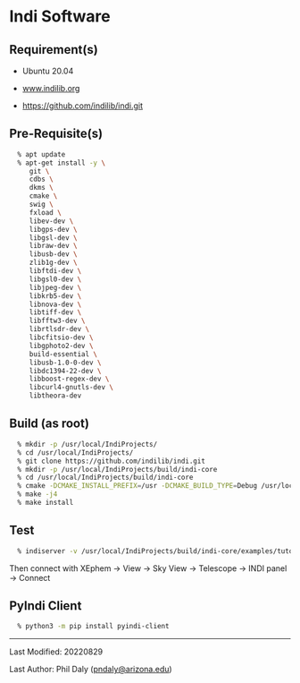 # Indi Software

## Requirement(s)

 - Ubuntu 20.04

 - www.indilib.org

 - https://github.com/indilib/indi.git

## Pre-Requisite(s)

```bash
  % apt update
  % apt-get install -y \
     git \
     cdbs \
     dkms \
     cmake \
     swig \
     fxload \
     libev-dev \
     libgps-dev \
     libgsl-dev \
     libraw-dev \
     libusb-dev \
     zlib1g-dev \
     libftdi-dev \
     libgsl0-dev \
     libjpeg-dev \
     libkrb5-dev \
     libnova-dev \
     libtiff-dev \
     libfftw3-dev \
     librtlsdr-dev \
     libcfitsio-dev \
     libgphoto2-dev \
     build-essential \
     libusb-1.0-0-dev \
     libdc1394-22-dev \
     libboost-regex-dev \
     libcurl4-gnutls-dev \
     libtheora-dev
```

## Build (as root)

```bash
  % mkdir -p /usr/local/IndiProjects/
  % cd /usr/local/IndiProjects/
  % git clone https://github.com/indilib/indi.git
  % mkdir -p /usr/local/IndiProjects/build/indi-core
  % cd /usr/local/IndiProjects/build/indi-core
  % cmake -DCMAKE_INSTALL_PREFIX=/usr -DCMAKE_BUILD_TYPE=Debug /usr/local/IndiProjects/indi
  % make -j4
  % make install
```

## Test

```bash
  % indiserver -v /usr/local/IndiProjects/build/indi-core/examples/tutorial_one/tutorial_one
```

Then connect with XEphem -> View -> Sky View -> Telescope -> INDI panel -> Connect


## PyIndi Client

```bash
  % python3 -m pip install pyindi-client
```

--------------------------------------

Last Modified: 20220829

Last Author: Phil Daly (pndaly@arizona.edu)
